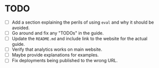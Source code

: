 # TODO

- [ ] Add a section explaining the perils of using `eval` and why it should be avoided.
- [ ] Go around and fix any "TODOs" in the guide.
- [ ] Update the `README.md` and include link to the website for the actual guide.
- [ ] Verify that analytics works on main website.
- [ ] Maybe provide explanations for examples.
- [ ] Fix deployments being published to the wrong URL.
